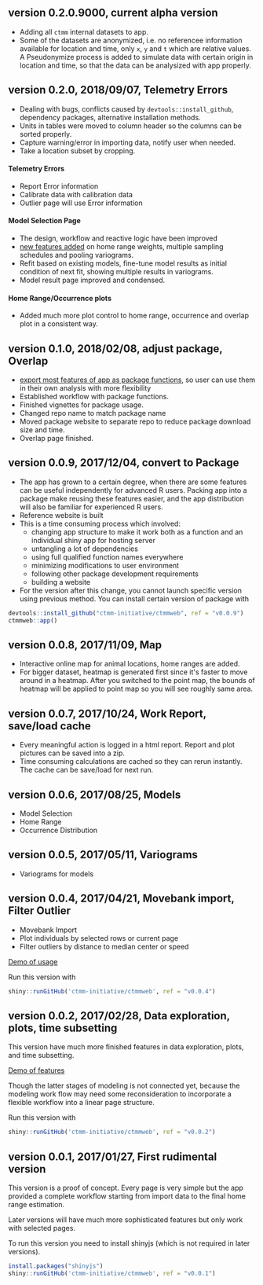 ## version 0.2.0.9000, current alpha version
- Adding all `ctmm` internal datasets to app. 
- Some of the datasets are anonymized, i.e. no referencee information available for location and time, only `x`, `y` and `t` which are relative values. A Pseudonymize process is added to simulate data with certain origin in location and time, so that the data can be analysized with app properly.

## version 0.2.0, 2018/09/07, Telemetry Errors
- Dealing with bugs, conflicts caused by `devtools::install_github`, dependency packages, alternative installation methods.
- Units in tables were moved to column header so the columns can be sorted properly.
- Capture warning/error in importing data, notify user when needed.
- Take a location subset by cropping.

#### Telemetry Errors
- Report Error information
- Calibrate data with calibration data
- Outlier page will use Error information

#### Model Selection Page
- The design, workflow and reactive logic have been improved
- [new features added](https://github.com/ctmm-initiative/ctmmweb/issues/54) on home range weights, multiple sampling schedules and pooling variograms.
- Refit based on existing models, fine-tune model results as initial condition of next fit, showing multiple results in variograms.
- Model result page improved and condensed.

#### Home Range/Occurrence plots
- Added much more plot control to home range, occurrence and overlap plot in a consistent way.

## version 0.1.0, 2018/02/08, adjust package, Overlap
- [export most features of app as package functions](https://github.com/ctmm-initiative/ctmmweb/issues/41), so user can use them in their own analysis with more flexibility 
- Established workflow with package functions.
- Finished vignettes for package usage. 
- Changed repo name to match package name
- Moved package website to separate repo to reduce package download size and time.
- Overlap page finished.

## version 0.0.9, 2017/12/04, convert to Package
- The app has grown to a certain degree, when there are some features can be useful independently for advanced R users. Packing app into a package make reusing these features easier, and the app distribution will also be familiar for experienced R users.
- Reference website is built
- This is a time consuming process which involved:
    + changing app structure to make it work both as a function and an individual shiny app for hosting server
    + untangling a lot of dependencies
    + using full qualified function names everywhere
    + minimizing modifications to user environment
    + following other package development requirements
    + building a website
- For the version after this change, you cannot launch specific version using previous method. You can install certain version of package with

```r
devtools::install_github("ctmm-initiative/ctmmweb", ref = "v0.0.9")
ctmmweb::app()
```

## version 0.0.8, 2017/11/09, Map
- Interactive online map for animal locations, home ranges are added.
- For bigger dataset, heatmap is generated first since it's faster to move around in a heatmap. After you switched to the point map, the bounds of heatmap will be applied to point map so you will see roughly same area.

## version 0.0.7, 2017/10/24, Work Report, save/load cache 
- Every meaningful action is logged in a html report. Report and plot pictures can be saved into a zip.
- Time consuming calculations are cached so they can rerun instantly. The cache can be save/load for next run.

## version 0.0.6, 2017/08/25, Models
- Model Selection
- Home Range
- Occurrence Distribution

## version 0.0.5, 2017/05/11, Variograms
- Variograms for models

## version 0.0.4, 2017/04/21, Movebank import, Filter Outlier 
- Movebank Import
- Plot individuals by selected rows or current page
- Filter outliers by distance to median center or speed

[Demo of usage](http://www.youtube.com/watch?v=nyUe6PIVfyU)

Run this version with

```r
shiny::runGitHub('ctmm-initiative/ctmmweb', ref = "v0.0.4")
```

## version 0.0.2, 2017/02/28, Data exploration, plots, time subsetting

This version have much more finished features in data exploration, plots, and time subsetting.

[Demo of features](http://www.youtube.com/watch?v=7vRktLa76Ho)

Though the latter stages of modeling is not connected yet, because the modeling work flow may need some reconsideration to incorporate a flexible workflow into a linear page structure.

Run this version with

```r
shiny::runGitHub('ctmm-initiative/ctmmweb', ref = "v0.0.2")
```

## version 0.0.1, 2017/01/27, First rudimental version 

This version is a proof of concept. Every page is very simple but the app provided a complete workflow starting from import data to the final home range estimation.

Later versions will have much more sophisticated features but only work with selected pages.

To run this version you need to install shinyjs (which is not required in later versions).

```r
install.packages("shinyjs")
shiny::runGitHub('ctmm-initiative/ctmmweb', ref = "v0.0.1")
```
